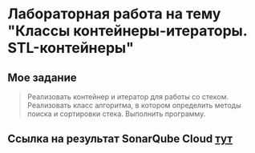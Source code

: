 # Лабораторная работа на тему "Классы контейнеры-итераторы. STL-контейнеры"

## Мое задание 

>Реализовать контейнер и итератор для работы со стеком. Реализовать класс алгоритма, в котором определить методы  поиска и сортировки стека. Выполнить программу.


## Ссылка на результат SonarQube Cloud [тут]()